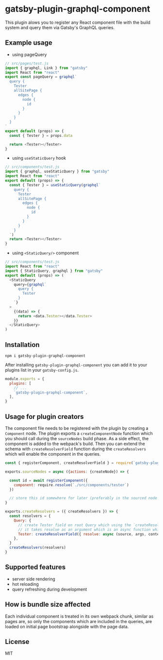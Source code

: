 # gatsby-plugin-graphql-component

This plugin alows you to register any React component file with the build system and query them via Gatsby's GraphQL queries.

## Example usage

- using pageQuery

```js
// src/pages/test.js
import { graphql, Link } from "gatsby"
import React from "react"
export const pageQuery = graphql`
  query {
    Tester
    allSitePage {
      edges {
        node {
          id
        }
      }
    }
  }
`
export default (props) => {
  const { Tester } = props.data

  return <Tester></Tester>
}
```

- using `useStaticQuery` hook

```js
// src/components/test.js
import { graphql, useStaticQuery } from "gatsby"
import React from "react"
export default (props) => {
  const { Tester } = useStaticQuery(graphql`
    query {
      Tester
      allSitePage {
        edges {
          node {
            id
          }
        }
      }
    }
  `)
  return <Tester></Tester>
}
```

- using `<StaticQuery/>` component

```js
// src/components/test.js
import React from "react"
import { StaticQuery, graphql } from "gatsby"
export default (props) => (
  <StaticQuery
    query={graphql`
      query {
        Tester
      }
    `}
  >
    {(data) => {
      return <data.Tester></data.Tester>
    }}
  </StaticQuery>
)
```

## Installation

```shell
npm i gatsby-plugin-graphql-component
```

After installing `gatsby-plugin-graphql-component` you can add it to your plugins list in your
`gatsby-config.js`.

```js
module.exports = {
  plugins: [
    // ...
    `gatsby-plugin-graphql-component`,
  ],
}
```

## Usage for plugin creators

The component file needs to be registered with the plugin by creating a `Component` node. The plugin exports a `createComponentNode` function which you should call during the `sourceNodes` build phase. As a side effect, the component is added to the webpack's build. Then you can extend the schema with `createResolverField` function during the `createResolvers` which will enable the component in the queries.

```js
const { registerComponent, createResolverField } = require(`gatsby-plugin-graphql-component`)

exports.sourceNodes = async ({actions: {createNode}) => {

  const id = await registerComponent({
    component: require.resolve(`./src/components/tester`)
  })

  // store this id somewhere for later (preferably in the sourced node as a field when using `createNode` or `createNodeField`)
}

exports.createResolvers = ({ createResolvers }) => {
  const resolvers = {
    Query: {
      // create Tester field on root Query which using the `createResolverField` helper function
      // it takes resolve as an argument which is an async function which should return the id returned from `registerComponent`
      Tester: createResolverField({ resolve: async (source, args, context, info) => source.idReturnedFromRegisterComponent }),
    },
  }
  createResolvers(resolvers)
}
```

## Supported features

- server side rendering
- hot reloading
- query refreshing during development

## How is bundle size affected

Each individual component is treated in its own webpack chunk, similar as pages are, so only the components which are included in the queries, are loaded on initial page bootstrap alongside with the page data.

## License

MIT
